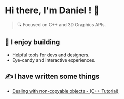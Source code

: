 # Hi there, I'm Daniel ! 👋
> 🔍 Focused on C++ and 3D Graphics APIs.

## 🔨 I enjoy building
  * Helpful tools for devs and designers.
  * Eye-candy and interactive experiences.

## ✍ I have written some things
* [Dealing with non-copyable objects - (C++ Tutorial)](https://dev.to/cambalamas/the-day-i-forbade-copy-semantics-to-an-object-nkl)

<!--
**cambalamas/cambalamas** is a ✨ _special_ ✨ repository because its `README.md` (this file) appears on your GitHub profile.

Here are some ideas to get you started:

- 🔭 I’m currently working on ...
- 🌱 I’m currently learning ...
- 👯 I’m looking to collaborate on ...
- 🤔 I’m looking for help with ...
- 💬 Ask me about ...
- 📫 How to reach me: ...
- 😄 Pronouns: ...
- ⚡ Fun fact: ...
-->
